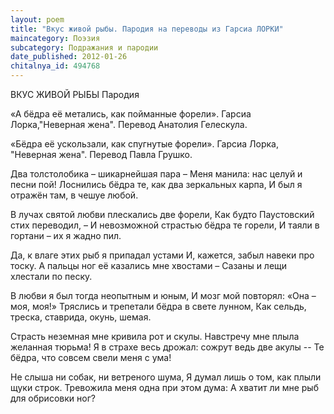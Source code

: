 ```yaml
---
layout: poem
title: "Вкус живой рыбы. Пародия на переводы из Гарсиа ЛОРКИ"
maincategory: Поэзия
subcategory: Подражания и пародии
date_published: 2012-01-26
chitalnya_id: 494768
---
```




ВКУС ЖИВОЙ РЫБЫ
Пародия

«А бёдра её метались,
как пойманные форели».
Гарсиа Лорка,"Неверная жена". 
Перевод Анатолия Гелескула.

«Бёдра её ускользали,
как спугнутые форели».
Гарсиа Лорка, "Неверная жена". 
Перевод Павла Грушко.

Два толстолобика – шикарнейшая пара –
Меня манила: нас целуй и песни пой!
Лоснились бёдра те, как два зеркальных карпа,
И был я отражён там, в чешуе любой.

В лучах святой любви плескались две форели,
Как будто Паустовский стих переводил, –
И невозможной страстью бёдра те горели,
И таяли в гортани – их я жадно пил.

Да, к влаге этих рыб я припадал устами
И, кажется, забыл навеки про тоску.
А пальцы ног её казались мне хвостами –
Сазаны и лещи хлестали по песку.

В любви я был тогда неопытным и юным,
И мозг мой повторял: «Она – моя, моя!»
Тряслись и трепетали бёдра в свете лунном,
Как сельдь, треска, ставрида, окунь, шемая.

Страсть неземная мне кривила рот и скулы.
Навстречу мне плыла желанная тюрьма!
Я в страхе весь дрожал: сожрут ведь две акулы --
Те бёдра, что совсем свели меня с ума!

Не слыша ни собак, ни ветреного шума,
Я думал лишь о том, как плыли щуки строк.
Тревожила меня одна при этом дума:
А хватит ли мне рыб для обрисовки ног?






